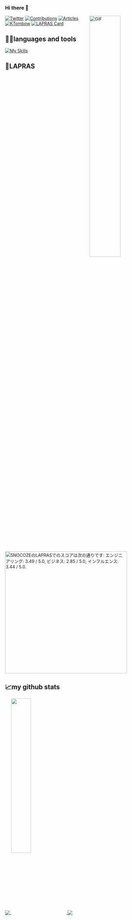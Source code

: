 ### Hi there 👋
<!-- <img align="right" alt="GIF" src="https://github.com/abhisheknaiidu/abhisheknaiidu/blob/master/code.gif?raw=true" width="400" height="310" /> -->

<img align="right" alt="GIF" src="https://media.giphy.com/media/qgQUggAC3Pfv687qPC/giphy.gif" width=45% />

[![Twitter](https://img.shields.io/twitter/follow/Ktombow1110?style=social)](https://twitter.com/Ktombow1110 "Twitter")
[![Contributions](https://badgen.org/img/qiita/KaitoMuraoka/contributions?style=plastic)](https://qiita.com/KaitoMuraoka)
[![Articles](https://badgen.org/img/qiita/KaitoMuraoka/articles?style=plastic)](https://qiita.com/KaitoMuraoka)
[![KTombow](https://img.shields.io/endpoint?url=https%3A%2F%2Fatcoder-badges.now.sh%2Fapi%2Fatcoder%2Fjson%2FKTombow)](https://atcoder.jp/users/KTombow)
[![LAPRAS Card](https://github.com/TonTonbow/TonTonbow/actions/workflows/lapras-card.yml/badge.svg?branch=main)](https://github.com/TonTonbow/TonTonbow/actions/workflows/lapras-card.yml)

  
 ## 🧑‍💻**languages and tools**  
 [![My Skills](https://skillicons.dev/icons?i=swift,kotlin,androidstudio,py,idea,neovim,git,github,githubactions,latex,md,stackoverflow&perline=6)](https://skillicons.dev)


## 👤**LAPRAS**
<!--START_SECTION:lapras-card-->
<p ><a href="https://lapras.com/public/5NOCOZE" target="_blank" rel="noopener noreferrer"><img alt="5NOCOZEのLAPRASでのスコアは次の通りです: エンジニアリング: 3.49 / 5.0, ビジネス: 2.85 / 5.0, インフルエンス: 3.44 / 5.0." src="https://lapras-card-generator.vercel.app/api/svg?e=3.49&b=2.85&i=3.44&b1=%23020e27&b2=%230e5593&i1=%2303102f&i2=%231688bf&l=ja" width="400" ></a></p>
<!--END_SECTION:lapras-card-->

## 📈**my github stats**

<!-- [![Anurag's GitHub stats](https://github-readme-stats.vercel.app/api?username=Tontonbow&show_icons=true&theme=tokyonight)](https://github.com/anuraghazra/github-readme-stats)
[![Top Langs](https://github-readme-stats.vercel.app/api/top-langs/?username=TonTonbow&layout=compact)](https://github.com/anuraghazra/github-readme-stats)
[![GitHub Streak](https://streak-stats.demolab.com/?user=TonTonbow&theme=swift)](https://git.io/streak-stats) -->

<a href="https://github.com/anuraghazra/github-readme-stats">
  <img align="center" src="https://github-readme-stats.vercel.app/api?username=Tontonbow&show_icons=true&theme=tokyonight" />
</a>
<a href="https://github.com/anuraghazra/convoychat">
  <img align="center" src="https://github-readme-stats.vercel.app/api/top-langs/?username=TonTonbow&layout=compact&theme=tokyonight" width=36%/>
</a>
<a href="https://git.io/streak-stats">
  <img align="center" src="https://streak-stats.demolab.com/?user=TonTonbow&theme=swift" />
</a>

<!-- ## 🕊️**Twitter**

<p align="center"><img src="https://github-readme-twitter.gazf.vercel.app/api?id=Ktombow1110"></p>

**TonTonbow/TonTonbow** is a ✨ _special_ ✨ repository because its `README.md` (this file) appears on your GitHub profile.

Here are some ideas to get you started:

- 🔭 I’m currently working on ...
- 🌱 I’m currently learning ...
- 👯 I’m looking to collaborate on ...
- 🤔 I’m looking for help with ...
- 💬 Ask me about ...
- 📫 How to reach me: ...
- 😄 Pronouns: ...
- ⚡ Fun fact: ...
-->
